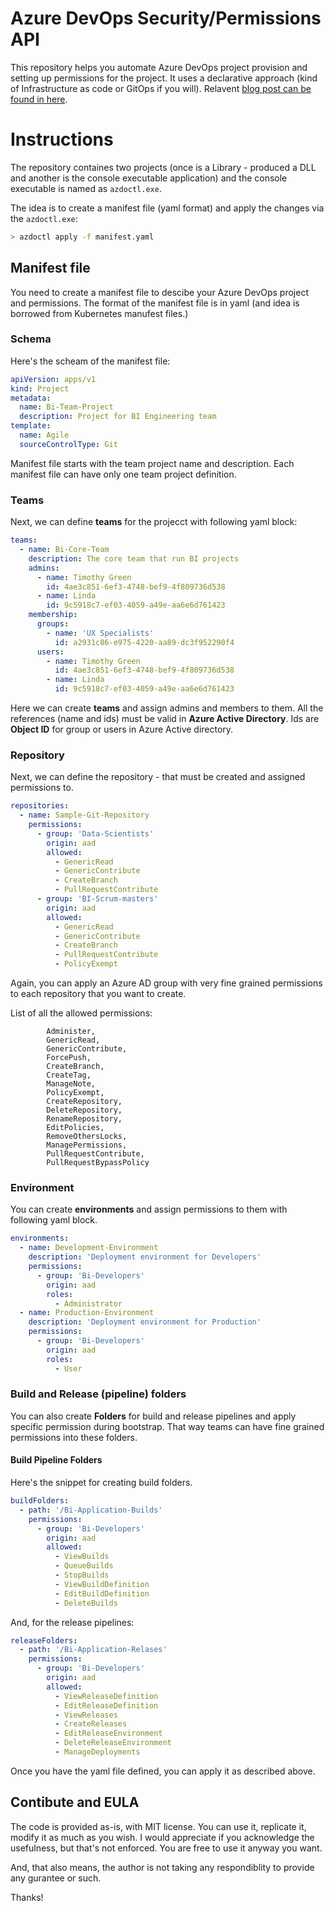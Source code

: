 # Azure DevOps Security/Permissions API 

This repository helps you automate Azure DevOps project provision and setting up permissions for the project. It uses a declarative approach (kind of Infrastructure as code or GitOps if you will). Relavent [blog post can be found in here](https://moimhossain.com/2020/10/10/azure-devops-security-permissions-rest-api/).


# Instructions

The repository containes two projects (once is a Library - produced a DLL and another is the console executable application) and the console executable is named as ```azdoctl.exe```.

The idea is to create a manifest file (yaml format) and apply the changes via the ```azdoctl.exe```:

```bash
> azdoctl apply -f manifest.yaml
```

## Manifest file
You need to create a manifest file to descibe your Azure DevOps project and permissions. The format of the manifest file is in yaml (and idea is borrowed from Kubernetes manufest files.)

### Schema
Here's the scheam of the manifest file:

```yaml
apiVersion: apps/v1
kind: Project
metadata:
  name: Bi-Team-Project
  description: Project for BI Engineering team
template:
  name: Agile
  sourceControlType: Git  
```

Manifest file starts with the team project name and description. Each manifest file can have only one team project
definition. 

### Teams
Next, we can define **teams** for the projecct with following yaml block:
```yaml
teams:
  - name: Bi-Core-Team
    description: The core team that run BI projects
    admins:
      - name: Timothy Green
        id: 4ae3c851-6ef3-4748-bef9-4f809736d538
      - name: Linda
        id: 9c5918c7-ef03-4059-a49e-aa6e6d761423
    membership:
      groups:
        - name: 'UX Specialists'
          id: a2931c86-e975-4220-aa89-dc3f952290f4
      users:
        - name: Timothy Green
          id: 4ae3c851-6ef3-4748-bef9-4f809736d538
        - name: Linda
          id: 9c5918c7-ef03-4059-a49e-aa6e6d761423
``` 
Here we can create **teams** and assign admins and members to them. All the references (name and ids) must be valid in **Azure Active Directory**. Ids are **Object ID** for group or users in Azure Active directory.

### Repository

Next, we can define the repository - that must be created and assigned permissions to.

```yaml
repositories:
  - name: Sample-Git-Repository
    permissions:
      - group: 'Data-Scientists'
        origin: aad
        allowed:
          - GenericRead
          - GenericContribute
          - CreateBranch
          - PullRequestContribute
      - group: 'BI-Scrum-masters'
        origin: aad
        allowed:
          - GenericRead
          - GenericContribute
          - CreateBranch
          - PullRequestContribute
          - PolicyExempt
```

Again, you can apply an Azure AD group with very fine grained permissions to each repository that you want to create.

List of all the allowed permissions:
```
        Administer,
        GenericRead,
        GenericContribute,
        ForcePush,
        CreateBranch,
        CreateTag, 
        ManageNote,    
        PolicyExempt,   
        CreateRepository, 
        DeleteRepository,
        RenameRepository,
        EditPolicies,
        RemoveOthersLocks,
        ManagePermissions,
        PullRequestContribute,
        PullRequestBypassPolicy
```

### Environment

You can create **environments** and assign permissions to them with following yaml block.

```yaml
environments:
  - name: Development-Environment
    description: 'Deployment environment for Developers'
    permissions:
      - group: 'Bi-Developers'
        origin: aad
        roles: 
          - Administrator
  - name: Production-Environment
    description: 'Deployment environment for Production'
    permissions:
      - group: 'Bi-Developers'
        origin: aad
        roles: 
          - User          
```

### Build and Release (pipeline) folders

You can also create **Folders** for build and release pipelines and apply specific permission during bootstrap. That way teams can have fine grained permissions into these folders.

#### Build Pipeline Folders

Here's the snippet for creating build folders.

```yaml
buildFolders:
  - path: '/Bi-Application-Builds'
    permissions:
      - group: 'Bi-Developers'
        origin: aad
        allowed:
          - ViewBuilds
          - QueueBuilds
          - StopBuilds
          - ViewBuildDefinition
          - EditBuildDefinition
          - DeleteBuilds
``` 

And, for the release pipelines:

```yaml
releaseFolders:
  - path: '/Bi-Application-Relases'
    permissions:
      - group: 'Bi-Developers'
        origin: aad
        allowed:
          - ViewReleaseDefinition
          - EditReleaseDefinition
          - ViewReleases
          - CreateReleases
          - EditReleaseEnvironment
          - DeleteReleaseEnvironment
          - ManageDeployments
```

Once you have the yaml file defined, you can apply it as described above.

## Contibute and EULA

The code is provided as-is, with MIT license. You can use it, replicate it, modify it as much as you wish. I would appreciate if you acknowledge the usefulness, but that's not enforced. You are free to use it anyway you want.

And, that also means, the author is not taking any respondiblity to provide any gurantee or such.

Thanks!


